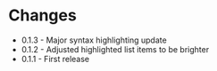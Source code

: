 # Changes

* 0.1.3 - Major syntax highlighting update
* 0.1.2 - Adjusted highlighted list items to be brighter
* 0.1.1 - First release
